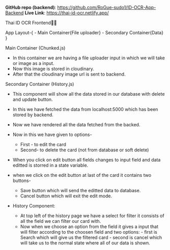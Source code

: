 **GitHub repo (backend)**: https://github.com/RoGue-sudo1/ID-OCR-App-Backend
**Live Link**: https://thai-id-ocr.netlify.app/

Thai ID OCR Frontend🚀🚀


App Layout-{
    - Main Container{File uploader}
    - Secondary Container{Data}
}

Main Container (Chunked.js)
 - In this container we are having a file uploader input in which we will take or image as a input.
 - Now this image is stored in cloudinary.
 - After that the cloudinary image url is sent to backend.

Secondary Container (History.js)
 - This component will show all the data stored in our database with delete and update button.
 - In this we have fetched the data from localhost:5000 which has been stored by backend.
 - Now  we have rendered all the data fetched from the backed.
 - Now in this we have given to options-
   - First - to edit the card
   - Second- to delete the card (not from database or soft delete)
- When you click on edit button all fields changes to input field and data editted is storred in a state variable.
- when we click on the edit button at last of the card it contains two buttons-
  - Save button which will send the editted data to database.
  - Cancel button which will exit the edit mode.

- History Component:
  - At top left of the history page we have a select for filter it consists of all the field we can filter our card with.
  - Now when we choose an option from the field it gives a input that will filter according to the choosen field and two options:
                            - first is Search which will give us the filtered card
                            - second is cancel which will take us to the normal state where all of our data is shown.

